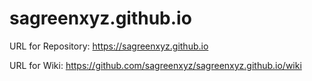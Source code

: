 # sagreenxyz.github.io

URL for Repository:  https://sagreenxyz.github.io

URL for Wiki:  https://github.com/sagreenxyz/sagreenxyz.github.io/wiki
